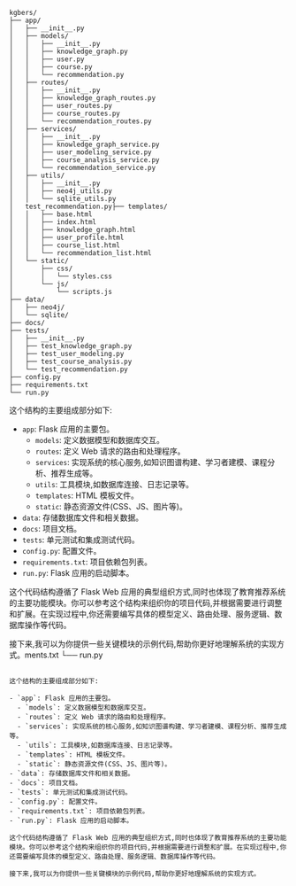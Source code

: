 ```
kgbers/
├── app/
│   ├── __init__.py
│   ├── models/
│   │   ├── __init__.py
│   │   ├── knowledge_graph.py
│   │   ├── user.py
│   │   ├── course.py
│   │   └── recommendation.py
│   ├── routes/
│   │   ├── __init__.py
│   │   ├── knowledge_graph_routes.py
│   │   ├── user_routes.py
│   │   ├── course_routes.py
│   │   └── recommendation_routes.py
│   ├── services/
│   │   ├── __init__.py
│   │   ├── knowledge_graph_service.py
│   │   ├── user_modeling_service.py
│   │   ├── course_analysis_service.py
│   │   └── recommendation_service.py
│   ├── utils/
│   │   ├── __init__.py
│   │   ├── neo4j_utils.py
│   │   └── sqlite_utils.py
│   test_recommendation.py├── templates/
│   │   ├── base.html
│   │   ├── index.html
│   │   ├── knowledge_graph.html
│   │   ├── user_profile.html
│   │   ├── course_list.html
│   │   └── recommendation_list.html
│   └── static/
│       ├── css/
│       │   └── styles.css
│       └── js/
│           └── scripts.js
├── data/
│   ├── neo4j/
│   └── sqlite/
├── docs/
├── tests/
│   ├── __init__.py
│   ├── test_knowledge_graph.py
│   ├── test_user_modeling.py
│   ├── test_course_analysis.py
│   └── test_recommendation.py
├── config.py
├── requirements.txt
└── run.py
```

这个结构的主要组成部分如下:

- `app`: Flask 应用的主要包。
  - `models`: 定义数据模型和数据库交互。
  - `routes`: 定义 Web 请求的路由和处理程序。
  - `services`: 实现系统的核心服务,如知识图谱构建、学习者建模、课程分析、推荐生成等。
  - `utils`: 工具模块,如数据库连接、日志记录等。
  - `templates`: HTML 模板文件。
  - `static`: 静态资源文件(CSS、JS、图片等)。
- `data`: 存储数据库文件和相关数据。
- `docs`: 项目文档。
- `tests`: 单元测试和集成测试代码。
- `config.py`: 配置文件。
- `requirements.txt`: 项目依赖包列表。
- `run.py`: Flask 应用的启动脚本。

这个代码结构遵循了 Flask Web 应用的典型组织方式,同时也体现了教育推荐系统的主要功能模块。你可以参考这个结构来组织你的项目代码,并根据需要进行调整和扩展。在实现过程中,你还需要编写具体的模型定义、路由处理、服务逻辑、数据库操作等代码。

接下来,我可以为你提供一些关键模块的示例代码,帮助你更好地理解系统的实现方式。ments.txt
└── run.py

```

这个结构的主要组成部分如下:

- `app`: Flask 应用的主要包。
  - `models`: 定义数据模型和数据库交互。
  - `routes`: 定义 Web 请求的路由和处理程序。
  - `services`: 实现系统的核心服务,如知识图谱构建、学习者建模、课程分析、推荐生成等。
  - `utils`: 工具模块,如数据库连接、日志记录等。
  - `templates`: HTML 模板文件。
  - `static`: 静态资源文件(CSS、JS、图片等)。
- `data`: 存储数据库文件和相关数据。
- `docs`: 项目文档。
- `tests`: 单元测试和集成测试代码。
- `config.py`: 配置文件。
- `requirements.txt`: 项目依赖包列表。
- `run.py`: Flask 应用的启动脚本。

这个代码结构遵循了 Flask Web 应用的典型组织方式,同时也体现了教育推荐系统的主要功能模块。你可以参考这个结构来组织你的项目代码,并根据需要进行调整和扩展。在实现过程中,你还需要编写具体的模型定义、路由处理、服务逻辑、数据库操作等代码。

接下来,我可以为你提供一些关键模块的示例代码,帮助你更好地理解系统的实现方式。
```
